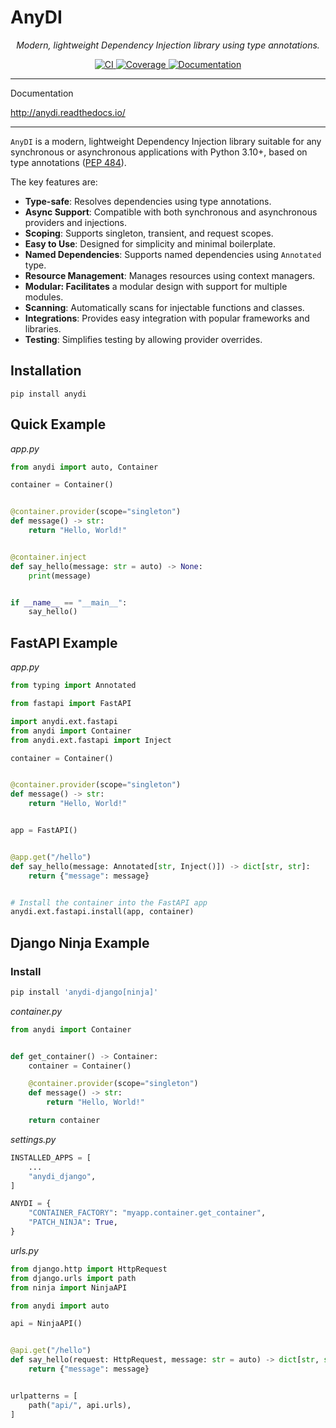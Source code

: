 # AnyDI

<p align="center">
    <i>Modern, lightweight Dependency Injection library using type annotations.</i>
</p>

<p align="center">
    <a href="https://github.com/antonrh/anydi/actions/workflows/ci.yml" target="_blank">
        <img src="https://github.com/antonrh/anydi/actions/workflows/ci.yml/badge.svg" alt="CI">
    </a>
    <a href="https://codecov.io/gh/antonrh/anydi" target="_blank">
        <img src="https://codecov.io/gh/antonrh/anydi/branch/main/graph/badge.svg?token=67CLD19I0C" alt="Coverage">
    </a>
    <a href="https://anydi.readthedocs.io/en/latest/?badge=latest" target="_blank">
        <img src="https://readthedocs.org/projects/anydi/badge/?version=latest" alt="Documentation">
    </a>
</p>

---
Documentation

http://anydi.readthedocs.io/

---

`AnyDI` is a modern, lightweight Dependency Injection library suitable for any synchronous or asynchronous applications with Python 3.10+, based on type annotations ([PEP 484](https://peps.python.org/pep-0484/)).

The key features are:

* **Type-safe**: Resolves dependencies using type annotations.
* **Async Support**: Compatible with both synchronous and asynchronous providers and injections.
* **Scoping**: Supports singleton, transient, and request scopes.
* **Easy to Use**: Designed for simplicity and minimal boilerplate.
* **Named Dependencies**: Supports named dependencies using `Annotated` type.
* **Resource Management**: Manages resources using context managers.
* **Modular: Facilitates** a modular design with support for multiple modules.
* **Scanning**: Automatically scans for injectable functions and classes.
* **Integrations**: Provides easy integration with popular frameworks and libraries.
* **Testing**: Simplifies testing by allowing provider overrides.

## Installation

```shell
pip install anydi
```

## Quick Example

*app.py*

```python
from anydi import auto, Container

container = Container()


@container.provider(scope="singleton")
def message() -> str:
    return "Hello, World!"


@container.inject
def say_hello(message: str = auto) -> None:
    print(message)


if __name__ == "__main__":
    say_hello()
```

## FastAPI Example

*app.py*

```python
from typing import Annotated

from fastapi import FastAPI

import anydi.ext.fastapi
from anydi import Container
from anydi.ext.fastapi import Inject

container = Container()


@container.provider(scope="singleton")
def message() -> str:
    return "Hello, World!"


app = FastAPI()


@app.get("/hello")
def say_hello(message: Annotated[str, Inject()]) -> dict[str, str]:
    return {"message": message}


# Install the container into the FastAPI app
anydi.ext.fastapi.install(app, container)
```



## Django Ninja Example

### Install

```sh
pip install 'anydi-django[ninja]'
```

*container.py*

```python
from anydi import Container


def get_container() -> Container:
    container = Container()

    @container.provider(scope="singleton")
    def message() -> str:
        return "Hello, World!"

    return container
```

*settings.py*

```python
INSTALLED_APPS = [
    ...
    "anydi_django",
]

ANYDI = {
    "CONTAINER_FACTORY": "myapp.container.get_container",
    "PATCH_NINJA": True,
}
```

*urls.py*

```python
from django.http import HttpRequest
from django.urls import path
from ninja import NinjaAPI

from anydi import auto

api = NinjaAPI()


@api.get("/hello")
def say_hello(request: HttpRequest, message: str = auto) -> dict[str, str]:
    return {"message": message}


urlpatterns = [
    path("api/", api.urls),
]
```

